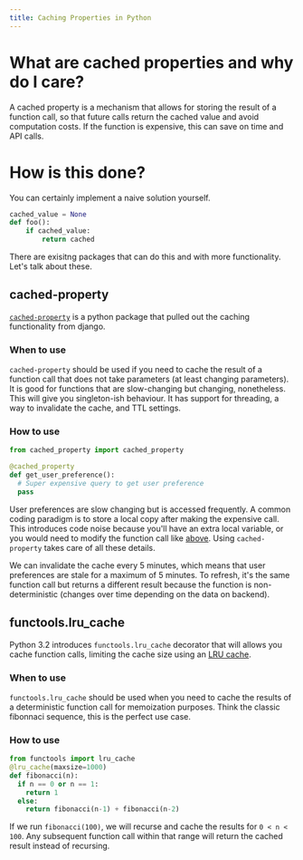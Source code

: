 ```yaml
---
title: Caching Properties in Python
---
```

# What are cached properties and why do I care?
A cached property is a mechanism that allows for storing the result of a function call, so that
future calls return the cached value and avoid computation costs. If the function is expensive, this
can save on time and API calls.

# How is this done?
You can certainly implement a naive solution yourself.
```python
cached_value = None
def foo():
    if cached_value:
        return cached
```

There are exisitng packages that can do this and with more functionality. Let's talk about these.

## cached-property
[`cached-property`](https://github.com/pydanny/cached-property) is a python package that pulled out
the caching functionality from django.

### When to use
`cached-property` should be used if you need to cache the result of a function call that does not
take parameters (at least changing parameters). It is good for functions that are slow-changing but
changing, nonetheless. This will give you singleton-ish behaviour. It has support for threading, a
way to invalidate the cache, and TTL settings.

### How to use
```python
from cached_property import cached_property

@cached_property
def get_user_preference():
  # Super expensive query to get user preference
  pass
```
User preferences are slow changing but is accessed frequently. A common coding paradigm is to store
a local copy after making the expensive call. This introduces code noise because you'll have an
extra local variable, or you would need to modify the function call like [above](#how-is-this-done).
Using `cached-property` takes care of all these details.

We can invalidate the cache every 5 minutes, which means that user preferences are stale for a
maximum of 5 minutes. To refresh, it's the same function call but returns a different result because
the function is non-deterministic (changes over time depending on the data on backend).

## functools.lru_cache
Python 3.2 introduces `functools.lru_cache` decorator that will allows you cache function calls,
limiting the cache size using an [LRU cache](https://en.wikipedia.org/wiki/Cache_replacement_policies#Least_Recently_Used_.28LRU.29).

### When to use
`functools.lru_cache` should be used when you need to cache the results of a deterministic function
call for memoization purposes. Think the classic fibonnaci sequence, this is the perfect use case.

### How to use
```python
from functools import lru_cache
@lru_cache(maxsize=1000)
def fibonacci(n):
  if n == 0 or n == 1:
    return 1
  else:
    return fibonacci(n-1) + fibonacci(n-2)
```
If we run `fibonacci(100)`, we will recurse and cache the results for `0 < n < 100`. Any subsequent
function call within that range will return the cached result instead of recursing.
